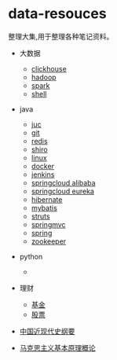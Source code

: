 # data-resouces
整理大集,用于整理各种笔记资料。
- 大数据
  - [ clickhouse ]()
  - [ hadoop ]()
  - [ spark ]()
  - [shell](bigdata/shell/shell.md)
- java
  - [juc](java/并发编程/juc.md)
  - [git](java/git/git.md)
  - [redis](java/redis/redis.md)
  - [shiro](java/shiro/shiro.md)
  - [linux](java/linux/linux.md)
  - [docker](java/docker/docker.md)
  - [jenkins](java/jenkins/jenkins.md)
  - [springcloud alibaba](java/springcloud/SpringCloudAlibaba.md)
  - [springcloud eureka](java/springcloud/SpringCloudEureka.md)
  - [hibernate]()
  - [mybatis]()
  - [struts]()
  - [springmvc]()
  - [spring]()
  - [zookeeper](zookeeper/zookeeper.md)
- python
  - []()
- 理财
  - [基金](股票/基金理财课/基金理财课.md)
  - [股票](股票/股票.md)

- [中国近现代史纲要](中国近现代史纲要/中国近现代史纲要.md)
- [马克思主义基本原理概论](马克思主义基本原理概论/马克思主义基本原理概论.md)

